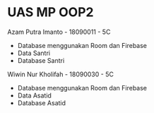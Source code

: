 # UAS MP OOP2
Azam Putra Imanto  - 18090011 - 5C
- Database menggunakan Room dan Firebase
- Data Santri
- Database Santri

Wiwin Nur Kholifah - 18090030 - 5C
- Database menggunakan Room dan Firebase
- Data Asatid
- Database Asatid
